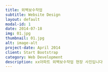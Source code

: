 ```yaml
---
title: 외벽보수작업
subtitle: Website Design
layout: default
modal-id: 1
date: 2014-07-18
img: 01.jpg
thumbnail: 01.jpg
alt: image-alt
project-date: April 2014
client: Start Bootstrap
category: Web Development
description: xx아파트 외벽보수작업 현장 사진입니다
---
```

